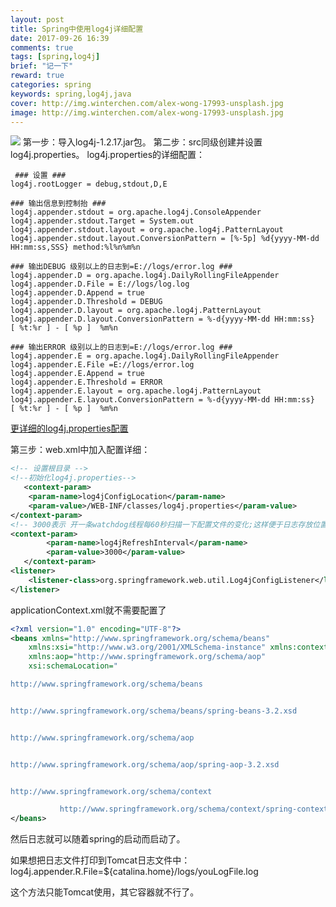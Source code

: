 ```yaml
---
layout: post
title: Spring中使用log4j详细配置
date: 2017-09-26 16:39
comments: true
tags: [spring,log4j]
brief: "记一下"
reward: true
categories: spring
keywords: spring,log4j,java
cover: http://img.winterchen.com/alex-wong-17993-unsplash.jpg
image: http://img.winterchen.com/alex-wong-17993-unsplash.jpg
---
```


![](http://img.winterchen.com/alex-wong-17993-unsplash.jpg)
第一步：导入log4j-1.2.17.jar包。
第二步：src同级创建并设置log4j.properties。
	log4j.properties的详细配置：
<!-- more -->
```properties
 ### 设置 ###
log4j.rootLogger = debug,stdout,D,E

### 输出信息到控制抬 ###
log4j.appender.stdout = org.apache.log4j.ConsoleAppender
log4j.appender.stdout.Target = System.out
log4j.appender.stdout.layout = org.apache.log4j.PatternLayout
log4j.appender.stdout.layout.ConversionPattern = [%-5p] %d{yyyy-MM-dd HH:mm:ss,SSS} method:%l%n%m%n

### 输出DEBUG 级别以上的日志到=E://logs/error.log ###
log4j.appender.D = org.apache.log4j.DailyRollingFileAppender
log4j.appender.D.File = E://logs/log.log
log4j.appender.D.Append = true
log4j.appender.D.Threshold = DEBUG 
log4j.appender.D.layout = org.apache.log4j.PatternLayout
log4j.appender.D.layout.ConversionPattern = %-d{yyyy-MM-dd HH:mm:ss}  [ %t:%r ] - [ %p ]  %m%n

### 输出ERROR 级别以上的日志到=E://logs/error.log ###
log4j.appender.E = org.apache.log4j.DailyRollingFileAppender
log4j.appender.E.File =E://logs/error.log 
log4j.appender.E.Append = true
log4j.appender.E.Threshold = ERROR 
log4j.appender.E.layout = org.apache.log4j.PatternLayout
log4j.appender.E.layout.ConversionPattern = %-d{yyyy-MM-dd HH:mm:ss}  [ %t:%r ] - [ %p ]  %m%n
```

[更详细的log4j.properties配置](http://blog.csdn.net/qq_30175203/article/details/52084127)

第三步：web.xml中加入配置详细：

```xml
<!-- 设置根目录 -->  
<!--初始化log4j.properties-->
   <context-param>  
    <param-name>log4jConfigLocation</param-name>  
    <param-value>/WEB-INF/classes/log4j.properties</param-value>  
</context-param>  
<!-- 3000表示 开一条watchdog线程每60秒扫描一下配置文件的变化;这样便于日志存放位置的改变 -->  
<context-param>    
        <param-name>log4jRefreshInterval</param-name>    
        <param-value>3000</param-value>    
   </context-param>   
<listener>  
    <listener-class>org.springframework.web.util.Log4jConfigListener</listener-class>  
</listener>
```


applicationContext.xml就不需要配置了

```xml
<?xml version="1.0" encoding="UTF-8"?>  
<beans xmlns="http://www.springframework.org/schema/beans"  
    xmlns:xsi="http://www.w3.org/2001/XMLSchema-instance" xmlns:context="http://www.springframework.org/schema/context"  
    xmlns:aop="http://www.springframework.org/schema/aop"  
    xsi:schemaLocation="    

http://www.springframework.org/schema/beans


http://www.springframework.org/schema/beans/spring-beans-3.2.xsd


http://www.springframework.org/schema/aop


http://www.springframework.org/schema/aop/spring-aop-3.2.xsd


http://www.springframework.org/schema/context

           http://www.springframework.org/schema/context/spring-context-3.2.xsd">  
</beans>
```

然后日志就可以随着spring的启动而启动了。

如果想把日志文件打印到Tomcat日志文件中：
log4j.appender.R.File=${catalina.home}/logs/youLogFile.log 

这个方法只能Tomcat使用，其它容器就不行了。

